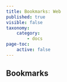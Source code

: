 ```yaml
---
title: Bookmarks: Web
published: true
visible: false
taxonomy:
    category:
        - docs
page-toc:
    active: false
---
```


## Bookmarks
